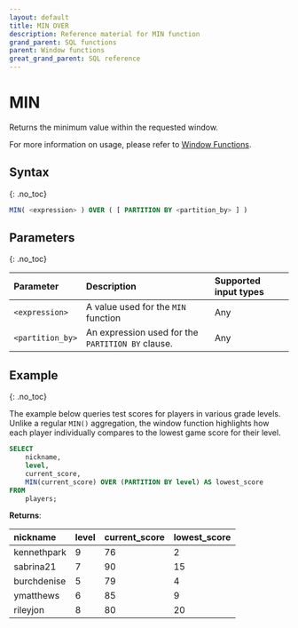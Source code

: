 ```yaml
---
layout: default
title: MIN OVER
description: Reference material for MIN function
grand_parent: SQL functions
parent: Window functions
great_grand_parent: SQL reference
---
```


# MIN

Returns the minimum value within the requested window.

For more information on usage, please refer to [Window Functions](./window-functions.md).

## Syntax
{: .no_toc}

```sql
MIN( <expression> ) OVER ( [ PARTITION BY <partition_by> ] )
```

## Parameters 
{: .no_toc}

| Parameter | Description                                      | Supported input types | 
| :--------- | :------------------------------------------------ | :------------| 
| `<expression>`   | A value used for the `MIN` function       | Any |
| `<partition_by>`   | An expression used for the `PARTITION BY` clause. | Any |

## Example
{: .no_toc}

The example below queries test scores for players in various grade levels. Unlike a regular `MIN()` aggregation, the window function highlights how each player individually compares to the lowest game score for their level.

```sql
SELECT
	nickname,
	level,
	current_score,
	MIN(current_score) OVER (PARTITION BY level) AS lowest_score
FROM
	players;
```

**Returns**:

 | nickname | level | current_score |    lowest_score    |
 |:------------|:-------------|:------------|:-------------------------|
 | kennethpark      |           9 |         76 | 2      |
 | sabrina21   |           7 |         90 | 15      |
 | burchdenise       |           5 |         79 | 4      |
 | ymatthews      |           6 |         85 | 9       |
| rileyjon      |           8 |         80 | 20     |

